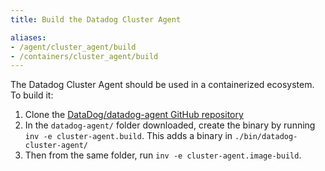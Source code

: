 ```yaml
---
title: Build the Datadog Cluster Agent

aliases:
- /agent/cluster_agent/build
- /containers/cluster_agent/build
---
```


The Datadog Cluster Agent should be used in a containerized ecosystem. To build it:

1. Clone the [DataDog/datadog-agent GitHub repository][1]
2. In the `datadog-agent/` folder downloaded, create the binary by running `inv -e cluster-agent.build`. This adds a binary in `./bin/datadog-cluster-agent/`
3. Then from the same folder, run `inv -e cluster-agent.image-build`.

[1]: https://github.com/DataDog/datadog-agent/
